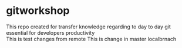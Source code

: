 # gitworkshop
This repo created for transfer knowledge regarding to day to day git essential for developers productivity  
This is test changes from remote
This is change in master localbrnach

